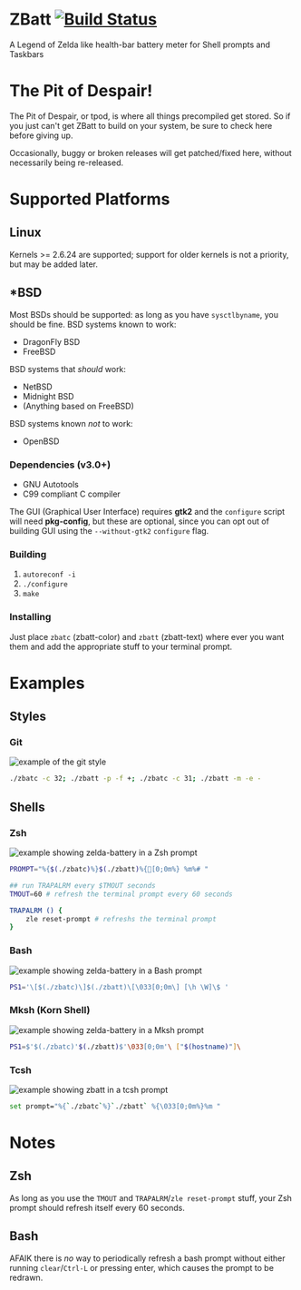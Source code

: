 ZBatt [![Build Status](https://travis-ci.org/amagura/zelda-battery.svg?branch=master)](https://travis-ci.org/amagura/zelda-battery)
=============

A Legend of Zelda like health-bar battery meter for Shell prompts and Taskbars


# The Pit of Despair!
The Pit of Despair, or tpod, is where all things precompiled get stored.
So if you just can't get ZBatt to build on your system, be sure to check here
before giving up.

Occasionally, buggy or broken releases will get patched/fixed here, without necessarily being re-released.


# Supported Platforms
## Linux
Kernels >= 2.6.24 are supported; support for older kernels is not a priority, but may be added later.

## *BSD
Most BSDs should be supported: as long as you have `sysctlbyname`, you should be fine.  BSD systems known to work: 
* DragonFly BSD
* FreeBSD

BSD systems that _should_ work:
* NetBSD
* Midnight BSD
* (Anything based on FreeBSD)

BSD systems known _not_ to work:
* OpenBSD

### Dependencies (v3.0+)
* GNU Autotools
* C99 compliant C compiler

The GUI (Graphical User Interface) requires __gtk2__ and the `configure` script will need __pkg-config__, but these are optional, since you can opt out of building GUI using the `--without-gtk2` `configure` flag.

### Building
1. `autoreconf -i`
2. `./configure`
3. `make`

### Installing
Just place `zbatc` (zbatt-color) and `zbatt` (zbatt-text) where ever you want them and add the appropriate stuff to your terminal prompt.

# Examples

## Styles
### Git
![example of the git style](/example/git.jpg)
```bash
./zbatc -c 32; ./zbatt -p -f +; ./zbatc -c 31; ./zbatt -m -e -
```


## Shells

### Zsh
![example showing zelda-battery in a Zsh prompt](/example/zsh.jpg)
```bash
PROMPT="%{$(./zbatc)%}$(./zbatt)%{[0;0m%} %m%# "

## run TRAPALRM every $TMOUT seconds
TMOUT=60 # refresh the terminal prompt every 60 seconds

TRAPALRM () {
    zle reset-prompt # refreshs the terminal prompt
}
```


### Bash
![example showing zelda-battery in a Bash prompt](/example/bash.jpg)
```bash
PS1='\[$(./zbatc)\]$(./zbatt)\[\033[0;0m\] [\h \W]\$ '
```

### Mksh (Korn Shell)
![example showing zelda-battery in a Mksh prompt](/example/mksh.jpg)
```bash
PS1=$'$(./zbatc)'$(./zbatt)$'\033[0;0m'\ ["$(hostname)"]\
```

### Tcsh
![example showing zbatt in a tcsh prompt](/example/tcsh.jpg)
```bash
set prompt="%{`./zbatc`%}`./zbatt` %{\033[0;0m%}%m "
```

# Notes

## Zsh
As long as you use the `TMOUT` and `TRAPALRM`/`zle reset-prompt` stuff, your Zsh prompt should refresh itself every 60 seconds.

## Bash
AFAIK there is _no_ way to periodically refresh a bash prompt without either running `clear`/`Ctrl-L` or pressing enter, which causes the prompt to be redrawn.
